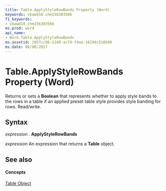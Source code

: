 ```yaml
---
title: Table.ApplyStyleRowBands Property (Word)
keywords: vbawd10.chm156303566
f1_keywords:
- vbawd10.chm156303566
ms.prod: word
api_name:
- Word.Table.ApplyStyleRowBands
ms.assetid: 2957cc86-2248-ac7d-f4ae-16294c518b90
ms.date: 06/08/2017
---
```



# Table.ApplyStyleRowBands Property (Word)

Returns or sets a  **Boolean** that represents whether to apply style bands to the rows in a table if an applied preset table style provides style banding for rows. Read/write.


## Syntax

 _expression_ . **ApplyStyleRowBands**

 _expression_ An expression that returns a **Table** object.


## See also


#### Concepts


[Table Object](table-object-word.md)


